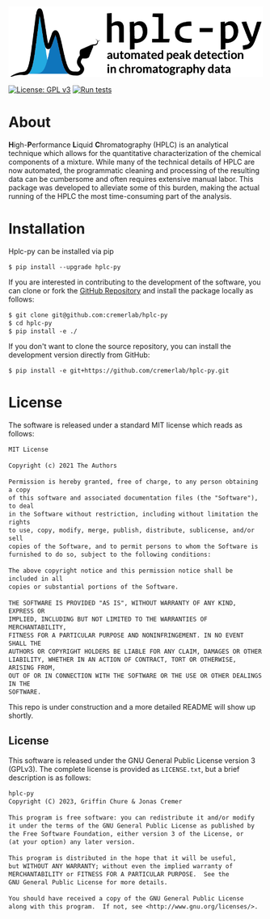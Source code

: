 ![](docs/source/_static/logo_horizontal-01.png)

[![License: GPL v3](https://img.shields.io/badge/License-GPLv3-blue.svg)](https://www.gnu.org/licenses/gpl-3.0)
[![Run tests](https://github.com/cremerlab/hplc-py/actions/workflows/pytest.yaml/badge.svg)](https://github.com/cremerlab/hplc-py/actions/workflows/pytest.yaml)

# About

**H**igh-**P**erformance **L**iquid **C**hromatography (HPLC) is an analytical technique which allows for the quantitative characterization of the chemical components of a mixture. While many of the technical details of HPLC are now automated, the programmatic cleaning and processing of the resulting data can be cumbersome and often requires extensive manual labor. This package was developed to alleviate some of this burden, making the actual running of the HPLC the most time-consuming part of the analysis. 

# Installation
Hplc-py can be installed via pip

```
$ pip install --upgrade hplc-py
```


If you are interested in contributing to the development of the software, 
you can clone or fork the [GitHub Repository](https://github.com/cremerlab/hplc-py)
and install the package locally as follows:

```
$ git clone git@github.com:cremerlab/hplc-py
$ cd hplc-py
$ pip install -e ./
```

If you don't want to clone the source repository, you can install the development
version directly from GitHub:

```
$ pip install -e git+https://github.com/cremerlab/hplc-py.git
```

# License
The software is released under a standard MIT license which reads as follows:

```
MIT License

Copyright (c) 2021 The Authors

Permission is hereby granted, free of charge, to any person obtaining a copy
of this software and associated documentation files (the "Software"), to deal
in the Software without restriction, including without limitation the rights
to use, copy, modify, merge, publish, distribute, sublicense, and/or sell
copies of the Software, and to permit persons to whom the Software is
furnished to do so, subject to the following conditions:

The above copyright notice and this permission notice shall be included in all
copies or substantial portions of the Software.

THE SOFTWARE IS PROVIDED "AS IS", WITHOUT WARRANTY OF ANY KIND, EXPRESS OR
IMPLIED, INCLUDING BUT NOT LIMITED TO THE WARRANTIES OF MERCHANTABILITY,
FITNESS FOR A PARTICULAR PURPOSE AND NONINFRINGEMENT. IN NO EVENT SHALL THE
AUTHORS OR COPYRIGHT HOLDERS BE LIABLE FOR ANY CLAIM, DAMAGES OR OTHER
LIABILITY, WHETHER IN AN ACTION OF CONTRACT, TORT OR OTHERWISE, ARISING FROM,
OUT OF OR IN CONNECTION WITH THE SOFTWARE OR THE USE OR OTHER DEALINGS IN THE
SOFTWARE.

```



This repo is under construction and a more detailed README will show up shortly.
## License
This software is released under the GNU General Public License version 3 (GPLv3). The complete license is provided as `LICENSE.txt`, but a brief description is as follows:

```
hplc-py
Copyright (C) 2023, Griffin Chure & Jonas Cremer

This program is free software: you can redistribute it and/or modify
it under the terms of the GNU General Public License as published by
the Free Software Foundation, either version 3 of the License, or
(at your option) any later version.

This program is distributed in the hope that it will be useful,
but WITHOUT ANY WARRANTY; without even the implied warranty of
MERCHANTABILITY or FITNESS FOR A PARTICULAR PURPOSE.  See the
GNU General Public License for more details.

You should have received a copy of the GNU General Public License
along with this program.  If not, see <http://www.gnu.org/licenses/>.
```